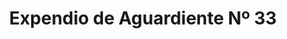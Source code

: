 ---
title: "Expendio de Aguardiente Nº 33"
url: /san-antonio-pajonal/expendio-de-aguardiente-no-33/
shop: alcohol
---